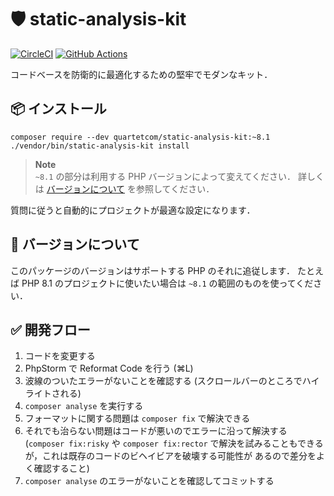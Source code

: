 # 🛡️ static-analysis-kit
[![CircleCI](https://dl.circleci.com/status-badge/img/gh/quartetcom/static-analysis-kit/tree/8.1.svg?style=shield&circle-token=e664f9de38860a84eb9e96c47768c41682471683)](https://dl.circleci.com/status-badge/redirect/gh/quartetcom/static-analysis-kit/tree/master)
[![GitHub Actions](https://github.com/quartetcom/static-analysis-kit/actions/workflows/php.yml/badge.svg)](https://github.com/quartetcom/static-analysis-kit/actions/workflows/php.yml)

コードベースを防衛的に最適化するための堅牢でモダンなキット．

## 📦 インストール

```shell
composer require --dev quartetcom/static-analysis-kit:~8.1
./vendor/bin/static-analysis-kit install
```

> **Note**  
> `~8.1` の部分は利用する PHP バージョンによって変えてください．
> 詳しくは [バージョンについて](#-バージョンについて) を参照してください．

質問に従うと自動的にプロジェクトが最適な設定になります．

## 🔖 バージョンについて

このパッケージのバージョンはサポートする PHP のそれに追従します．
たとえば PHP 8.1 のプロジェクトに使いたい場合は `~8.1` の範囲のものを使ってください．

## ✅ 開発フロー

1. コードを変更する
2. PhpStorm で Reformat Code を行う (⌘L)
3. 波線のついたエラーがないことを確認する (スクロールバーのところでハイライトされる)
4. `composer analyse` を実行する
5. フォーマットに関する問題は `composer fix` で解決できる
6. それでも治らない問題はコードが悪いのでエラーに沿って解決する
   (`composer fix:risky` や `composer fix:rector` で解決を試みることもできるが，これは既存のコードのビヘイビアを破壊する可能性が あるので差分をよく確認すること)
7. `composer analyse` のエラーがないことを確認してコミットする
